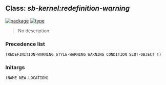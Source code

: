 ## Class: ***sb-kernel:redefinition-warning***
[![package](https://img.shields.io/badge/Package-SB--KERNEL-5f9ea0.svg?style=social&colorA=999999)](../) [![type](https://img.shields.io/badge/Type-Class-5f9ea0.svg?style=social&colorA=999999)](../#class) 

> No description.

### Precedence list
```
(REDEFINITION-WARNING STYLE-WARNING WARNING CONDITION SLOT-OBJECT T)
```
### Initargs
```
(NAME NEW-LOCATION)
```
